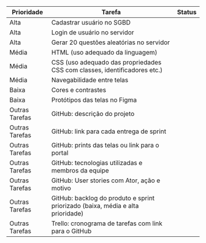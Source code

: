 | Prioridade        | Tarefa                                                                                                  | Status |
|-------------------|---------------------------------------------------------------------------------------------------------|------------|
| Alta              | Cadastrar usuário no SGBD                                                                              |            |
| Alta              | Login de usuário no servidor                                                                            |            |
| Alta              | Gerar 20 questões aleatórias no servidor                                                               |            |
| Média             | HTML (uso adequado da linguagem)                                                                       |            |
| Média             | CSS (uso adequado das propriedades CSS com classes, identificadores etc.)                               |            |
| Média             | Navegabilidade entre telas                                                                             |            |
| Baixa             | Cores e contrastes                                                                                     |            |
| Baixa             | Protótipos das telas no Figma                                                                          |            |
| Outras Tarefas    | GitHub: descrição do projeto                                                                          |            |
| Outras Tarefas    | GitHub: link para cada entrega de sprint                                                               |            |
| Outras Tarefas    | GitHub: prints das telas ou link para o portal                                                         |            |
| Outras Tarefas    | GitHub: tecnologias utilizadas e membros da equipe                                                     |            |
| Outras Tarefas    | GitHub: User stories com Ator, ação e motivo                                                          |            |
| Outras Tarefas    | GitHub: backlog do produto e sprint priorizado (baixa, média e alta prioridade)                        |            |
| Outras Tarefas    | Trello: cronograma de tarefas com link para o GitHub                                                  |            |
